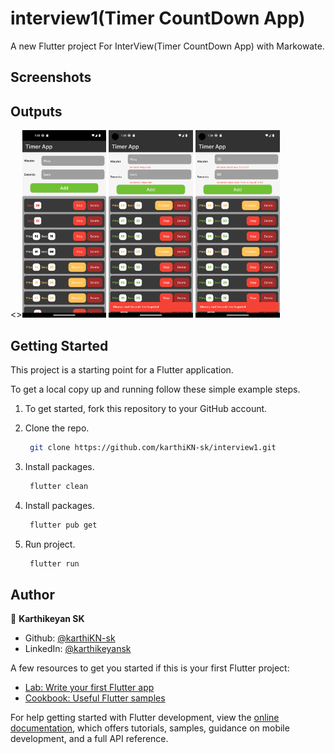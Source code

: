 # interview1(Timer CountDown App)

A new Flutter project For InterView(Timer CountDown App) with Markowate.

## Screenshots

<h2 id="Outputs">Outputs</h2>
<><img height= "300" src="screenshots/Screenshot_1692764582.png" alt="output1" />
<img height= "300" src="screenshots/Screenshot_1692777950.png" alt="output2" />
<img height= "300" src="screenshots/Screenshot_1692777969.png" alt="output3" />
</p>

## Getting Started

This project is a starting point for a Flutter application.

To get a local copy up and running follow these simple example steps.

1. To get started, fork this repository to your GitHub account.

2. Clone the repo.
   ```sh
    git clone https://github.com/karthiKN-sk/interview1.git
   ```
3. Install packages.
   ```sh
    flutter clean
   ```
4. Install packages.
   ```sh
    flutter pub get
   ```
5. Run project.
   ```sh
    flutter run
   ```

## Author

👤 **Karthikeyan SK**

- Github: [@karthiKN-sk](https://github.com/karthiKN-sk)
- LinkedIn: [@karthikeyansk](https://www.linkedin.com/in/karthikeyansk/)

A few resources to get you started if this is your first Flutter project:

- [Lab: Write your first Flutter app](https://docs.flutter.dev/get-started/codelab)
- [Cookbook: Useful Flutter samples](https://docs.flutter.dev/cookbook)

For help getting started with Flutter development, view the
[online documentation](https://docs.flutter.dev/), which offers tutorials,
samples, guidance on mobile development, and a full API reference.
